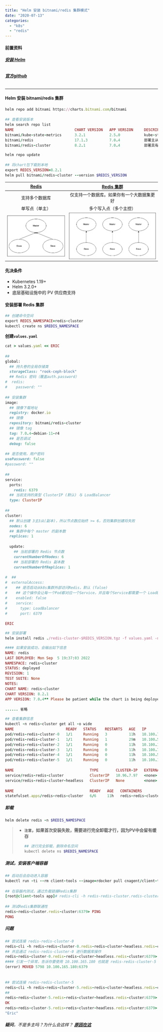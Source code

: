 ```yaml
---
title: "Helm 安装 bitnami/redis 集群模式"
date: "2020-07-13"
categories: 
  - "k8s"
  - "redis"
---
```


#### 前置资料

###### **[安装 Helm](helm-%e5%ae%89%e8%a3%85-%e4%bd%bf%e7%94%a8 "安装 Helm")**

###### **[官方github](https://github.com/bitnami/charts/tree/master/bitnami/redis-cluster "官方github")**

* * *

#### Helm 安装 bitnami/redis 集群

```ruby
helm repo add bitnami https://charts.bitnami.com/bitnami

## 查看安装版本
helm search repo list
NAME                            CHART VERSION   APP VERSION     DESCRIPTION
bitnami/kube-state-metrics      3.2.1           2.5.0           kube-state-metrics is a simple service that lis...
bitnami/redis                   17.1.3          7.0.4           部署主从集群，可选择是否启用 Redis Sentinel
bitnami/redis-cluster           8.2.1           7.0.4           部署具有分片的 Redis 集群拓扑

```

```ruby
helm repo update

## 将chart包下载到本地
export REDIS_VERSION=8.2.1
helm pull bitnami/redis-cluster --version $REDIS_VERSION
```

| **[Redis](helm-%e5%ae%89%e8%a3%85-bitnami-redis "Redis")** | **[Redis 集群](helm-%e5%ae%89%e8%a3%85-bitnami-redis-%e9%9b%86%e7%be%a4 "Redis 集群")** |
| :-: | :-: |
| 支持多个数据库 | 仅支持一个数据库。如果你有一个大数据集更好 |
| 单写点（单主） | 多个写入点（多个主控） |
| ![](images/redis-topology.png) | ![](images/redis-cluster-topology.png) |

#### 先决条件

- Kubernetes 1.19+
- Helm 3.2.0+
- 底层基础设施中的 PV 供应商支持

#### 安装部署 Redis 集群

```ruby
## 创建命令空间
export REDIS_NAMESPACE=redis-cluster
kubectl create ns $REDIS_NAMESPACE

```

**创建`values.yaml`**

```ruby
cat > values.yaml << ERIC

##
global:
  ## 持久卷的全局存储类
  storageClass: "rook-ceph-block"
  ## Redis 密码（覆盖auth.password）
#  redis:
#    password: ""

## 安装集群
image:
  ## 镜像下载地址
  registry: docker.io
  ## 镜像
  repository: bitnami/redis-cluster
  ## 镜像 tag
  tag: 7.0.4-debian-11-r4
  ## 是否调试
  debug: false

## 是否使用，用户密码
usePassword: false
#password: ""

##
service:
  ports:
    redis: 6379
  ## 当前支持的类型 ClusterIP (默认) 与 LoadBalancer
  type: ClusterIP

##
cluster:
  ## 默认创建 3主3从(副本)，所以节点数应始终 >= 6，否则集群创建将失败
  nodes: 6
  ## 集群中每个 master 的副本数
  replicas: 1

  update:
    ## 当前部署的 Redis 节点数
    currentNumberOfNodes: 6
    ## 当前部署的 Redis 副本数
    currentNumberOfReplicas: 1

#  ##
#  externalAccess:
#    ## 是否启动从k8s集群外部访问Redis，默认 (false)
#    ## 这个操作会让每一个Pod都对应一个Service，并且每个Service都需要一个 LoadBalancer IP，所以不建议使用这个功能
#    enabled: false
#    service:
#      type: LoadBalancer
#      port: 6379

ERIC

```

```ruby
## 安装部署
helm install redis ./redis-cluster-$REDIS_VERSION.tgz -f values.yaml -n $REDIS_NAMESPACE
```

```ruby
#### 如果安装成功，会输出如下信息
NAME: redis
LAST DEPLOYED: Mon Sep  5 19:37:03 2022
NAMESPACE: redis-cluster
STATUS: deployed
REVISION: 1
TEST SUITE: None
NOTES:
CHART NAME: redis-cluster
CHART VERSION: 8.2.1
APP VERSION: 7.0.4** Please be patient while the chart is being deployed **

...... 省略
```

```ruby
## 查看集群信息
kubectl -n redis-cluster get all -o wide
NAME                        READY   STATUS    RESTARTS   AGE   IP               NODE            NOMINATED NODE   READINESS GATES
pod/redis-redis-cluster-0   1/1     Running   3          11h   10.100.78.244    k8s-worker-04   <none>           <none>
pod/redis-redis-cluster-1   1/1     Running   1          29m   10.100.55.211    k8s-worker-05   <none>           <none>
pod/redis-redis-cluster-2   1/1     Running   0          11h   10.100.165.157   k8s-worker-06   <none>           <none>
pod/redis-redis-cluster-3   1/1     Running   0          11h   10.100.78.211    k8s-worker-04   <none>           <none>
pod/redis-redis-cluster-4   1/1     Running   0          11h   10.100.55.233    k8s-worker-05   <none>           <none>
pod/redis-redis-cluster-5   1/1     Running   0          11h   10.100.165.180   k8s-worker-06   <none>           <none>

NAME                                   TYPE        CLUSTER-IP   EXTERNAL-IP   PORT(S)              AGE   SELECTOR
service/redis-redis-cluster            ClusterIP   10.96.7.97   <none>        6379/TCP             11h   app.kubernetes.io/instance=redis,app.kubernetes.io/name=redis-cluster
service/redis-redis-cluster-headless   ClusterIP   None         <none>        6379/TCP,16379/TCP   11h   app.kubernetes.io/instance=redis,app.kubernetes.io/name=redis-cluster

NAME                                   READY   AGE   CONTAINERS            IMAGES
statefulset.apps/redis-redis-cluster   6/6     11h   redis-redis-cluster   docker.io/bitnami/redis-cluster:7.0.4-debian-11-r4

```

##### 卸载

```ruby
helm delete redis -n $REDIS_NAMESPACE
```

> - **`注意`，如果首次安装失败，需要进行完全卸载才行，因为PV中会留有缓存**
>     
>     ```ruby
>     ## 进行完全卸载，删除命名空间
>     kubectl delete ns $REDIS_NAMESPACE
>     ```
>     

##### 测试，安装客户端容器

```ruby
## 启动后会自动进入容器
kubectl run -ti --rm client-tools --image=rdocker pull cnagent/client-tools:1.0.0

## 在容器内测试，通过负载链接Redis集群
[root@client-tools app]# redis-cli -h redis-redis-cluster.redis-cluster -p 6379

## 测试Redis集群联通性
redis-redis-cluster.redis-cluster:6379> PING
PONG


```

##### 问题

```ruby
## 尝试连接 redis-redis-cluster-0
redis-cli -h redis-redis-cluster-0.redis-redis-cluster-headless.redis-cluster -p 6379
## 并且通过 redis-redis-cluster-0 进行数据库操作
redis-redis-cluster-0.redis-redis-cluster-headless.redis-cluster:6379> SET name Eric
#### 引发一个异常，告诉你要使用 10.100.165.180 也就是 redis-redis-cluster-5 进行操作
(error) MOVED 5798 10.100.165.180:6379


## 尝试连接 redis-redis-cluster-5
redis-cli -h redis-redis-cluster-5.redis-redis-cluster-headless.redis-cluster -p 6379
##
redis-redis-cluster-5.redis-redis-cluster-headless.redis-cluster:6379> SET name Eric
OK
redis-redis-cluster-5.redis-redis-cluster-headless.redis-cluster:6379> GET name
"Eric"

```

###### **疑问**，不是多主吗？为什么会这样？ **[原因在这](%e4%ba%86%e8%a7%a3-redis-%e9%9b%86%e7%be%a4%e5%b7%a5%e4%bd%9c%e5%8e%9f%e7%90%86 "原因在这")**
